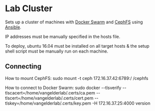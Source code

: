 # Lab Cluster

Sets up a cluster of machines with [Docker Swarm](https://www.docker.com/products/docker-swarm) and [CephFS](https://en.wikipedia.org/wiki/Ceph_\(software\)) using [Ansible](http://docs.ansible.com/ansible/index.html).

IP addresses must be manually specified in the hosts file.

To deploy, ubuntu 16.04 must be installed on all target hosts & the setup shell script must be manually run on each machine.

## Connecting
How to mount CephFS:
sudo mount -t ceph 172.16.37.42:6789:/ /cephfs

How to connect to Docker Swarm:
sudo docker --tlsverify --tlscacert=/home/vangelderlab/.certs/ca.pem --tlscert=/home/vangelderlab/.certs/cert.pem --tlskey=/home/vangelderlab/.certs/key.pem -H 172.16.37.25:4000 version
